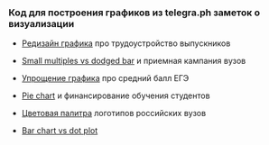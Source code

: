 ### Код для построения графиков из telegra.ph заметок о визуализации


- [Редизайн графика](http://telegra.ph/REDESIGN-Trudoustrojstvo-vypusknikov-po-okrugu-vuza-04-25-2) про трудоустройство выпускников


- [Small multiples vs dodged bar](http://telegra.ph/Small-multiples-vs-dodged-bar-chart-na-primere-priyomoj-kampanii-2015-04-27) и приемная кампания вузов


- [Упрощение графика](http://telegra.ph/REDESIGN-Srednij-ball-EGEH-i-priyom-v-vuzy-05-17) про средний балл ЕГЭ


- [Pie chart](http://telegra.ph/REDESIGN-to-pie-or-not-to-pie-06-02) и финансирование обучения студентов


- [Цветовая палитра](http://telegra.ph/Cvetovaya-palitra-vuzovskih-logotipov-05-26) логотипов российских вузов


- [Bar chart vs dot plot](http://telegra.ph/Dot-plot-vs-bar-chart-06-26)

